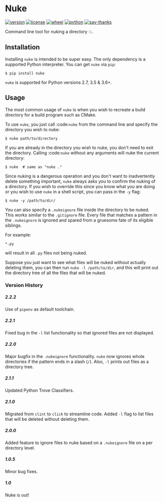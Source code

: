 # Nuke


[![version](https://img.shields.io/pypi/v/nuke.svg)](https://pypi.python.org/pypi/nuke)
[![license](https://img.shields.io/pypi/l/nuke.svg)](https://pypi.python.org/pypi/nuke)
[![wheel](https://img.shields.io/pypi/wheel/nuke.svg)](https://pypi.python.org/pypi/nuke)
[![python](https://img.shields.io/pypi/pyversions/nuke.svg)](https://pypi.python.org/pypi/nuke)
[![say-thanks](https://img.shields.io/badge/Say%20Thanks-!-1EAEDB.svg)](https://saythanks.io/to/varunagrawal)

Command line tool for nuking a directory 💥.

## Installation

Installing ``nuke`` is intended to be super easy. The only dependency is a supported Python interpreter. You can get ``nuke`` via ``pip``:

```shell
$ pip install nuke
```
``nuke`` is supported for Python versions 2.7, 3.5 & 3.6+.


## Usage

The most common usage of ``nuke`` is when you wish to recreate a build directory for a build program such as CMake.

To use ``nuke``, you just call :code:`nuke` from the command line and specify the directory you wish to nuke: 

```shell
$ nuke path/to/directory
```

If you are already in the directory you wish to nuke, you don't need to exit the directory. Calling :code:`nuke` without any arguments will nuke the current directory:

```shell
$ nuke  # same as "nuke ."
```

Since nuking is a dangerous operation and you don't want to inadvertently delete something important, `nuke` always asks you to confirm the nuking of a directory. If you wish to override this since you know what you are doing or you wish to use ``nuke`` in a shell script, you can pass in the ``-y`` flag:

```shell
$ nuke -y /path/to/dir/
```

You can also specify a ``.nukeignore`` file inside the directory to be nuked. This works similar to the ``.gitignore`` file. Every file that matches a pattern in the ``.nukeignore`` is ignored and spared from a gruesome fate of its eligible siblings.

For example:
```shell
*.py
```
will result in all ``.py`` files not being nuked.

Suppose you just want to see what files will be nuked without actually deleting them, you can then run ``nuke -l /path/to/dir``, and this will print out the directory tree of all the files that will be nuked.


### Version History

##### 2.2.2

Use of `pipenv` as default toolchain.

##### 2.2.1

Fixed bug in the `-l` list functionality so that ignored files are not displayed.

##### 2.2.0

Major bugfix in the ``.nukeignore`` functionality. ``nuke`` now ignores whole directories if the pattern ends in a slash (``/``).
Also, ``-l`` prints out files as a directory tree.

##### 2.1.1

Updated Python Trove Classifiers.

##### 2.1.0

Migrated from ``clint`` to ``click`` to streamline code. Added ``-l`` flag to list files that will be deleted without deleting them.

##### 2.0.0

Added feature to ignore files to nuke based on a ``.nukeignore`` file on a per directory level.

##### 1.0.5

Minor bug fixes.

##### 1.0

Nuke is out!